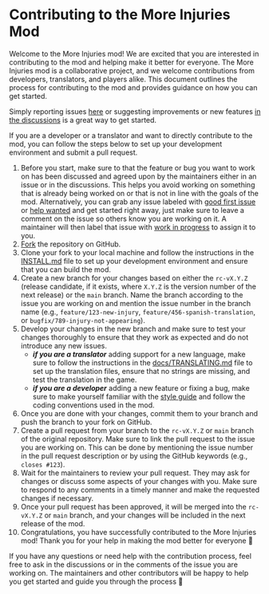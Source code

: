 # Contributing to the More Injuries Mod

Welcome to the More Injuries mod! We are excited that you are interested in contributing to the mod and helping make it better for everyone. The More Injuries mod is a collaborative project, and we welcome contributions from developers, translators, and players alike. This document outlines the process for contributing to the mod and provides guidance on how you can get started.

Simply reporting issues [here](https://github.com/frederik-hoeft/rimworld-more-injuries/issues) or suggesting improvements or new features [in the discussions](https://github.com/frederik-hoeft/rimworld-more-injuries/discussions/categories/ideas) is a great way to get started.

If you are a developer or a translator and want to directly contribute to the mod, you can follow the steps below to set up your development environment and submit a pull request.

1. Before you start, make sure to that the feature or bug you want to work on has been discussed and agreed upon by the maintainers either in an issue or in the discussions. This helps you avoid working on something that is already being worked on or that is not in line with the goals of the mod. Alternatively, you can grab any issue labeled with [good first issue](https://github.com/frederik-hoeft/rimworld-more-injuries/issues?q=is%3Aissue%20state%3Aopen%20label%3A%22good%20first%20issue%22) or [help wanted](https://github.com/frederik-hoeft/rimworld-more-injuries/labels/help%20wanted) and get started right away, just make sure to leave a comment on the issue so others know you are working on it. A maintainer will then label that issue with [work in progress](https://github.com/frederik-hoeft/rimworld-more-injuries/labels/work%20in%20progess) to assign it to you.
2. [Fork](https://github.com/frederik-hoeft/rimworld-more-injuries/fork) the repository on GitHub.
3. Clone your fork to your local machine and follow the instructions in the [INSTALL.md](/INSTALL.md) file to set up your development environment and ensure that you can build the mod.
4. Create a new branch for your changes based on either the `rc-vX.Y.Z` (release candidate, if it exists, where `X.Y.Z` is the version number of the next release) or the `main` branch. Name the branch according to the issue you are working on and mention the issue number in the branch name (e.g., `feature/123-new-injury`, `feature/456-spanish-translation`, or `bugfix/789-injury-not-appearing`).
5. Develop your changes in the new branch and make sure to test your changes thoroughly to ensure that they work as expected and do not introduce any new issues.
    - ***if you are a translator*** adding support for a new language, make sure to follow the instructions in the [docs/TRANSLATING.md](/docs/TRANSLATING.md) file to set up the translation files, ensure that no strings are missing, and test the translation in the game.
    - ***if you are a developer*** adding a new feature or fixing a bug, make sure to make yourself familiar with the [style guide](/docs/coding-style.md) and follow the coding conventions used in the mod.
6. Once you are done with your changes, commit them to your branch and push the branch to your fork on GitHub.
7. Create a pull request from your branch to the `rc-vX.Y.Z` or `main` branch of the original repository. Make sure to link the pull request to the issue you are working on. This can be done by mentioning the issue number in the pull request description or by using the GitHub keywords (e.g., `closes #123`).
8. Wait for the maintainers to review your pull request. They may ask for changes or discuss some aspects of your changes with you. Make sure to respond to any comments in a timely manner and make the requested changes if necessary.
9. Once your pull request has been approved, it will be merged into the `rc-vX.Y.Z` or `main` branch, and your changes will be included in the next release of the mod. 
10. Congratulations, you have successfully contributed to the More Injuries mod! Thank you for your help in making the mod better for everyone :tada:

If you have any questions or need help with the contribution process, feel free to ask in the discussions or in the comments of the issue you are working on. The maintainers and other contributors will be happy to help you get started and guide you through the process :slightly_smiling_face:
